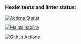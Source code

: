 ### Hexlet tests and linter status:
[![Actions Status](https://github.com/Dmitry-Zhiryakov/python-project-lvl1/workflows/hexlet-check/badge.svg)](https://github.com/Dmitry-Zhiryakov/python-project-lvl1/actions)

[![Maintainability](https://api.codeclimate.com/v1/badges/a99a88d28ad37a79dbf6/maintainability)](https://codeclimate.com/github/codeclimate/codeclimate/maintainability)

[![Github Actions](https://github.com/Dmitry-Zhiryakov/python-project-lvl1/actions/workflows/github_actions.yml/badge.svg)](https://github.com/Dmitry-Zhiryakov/python-project-lvl1/actions/workflows/github_actions.yml)
